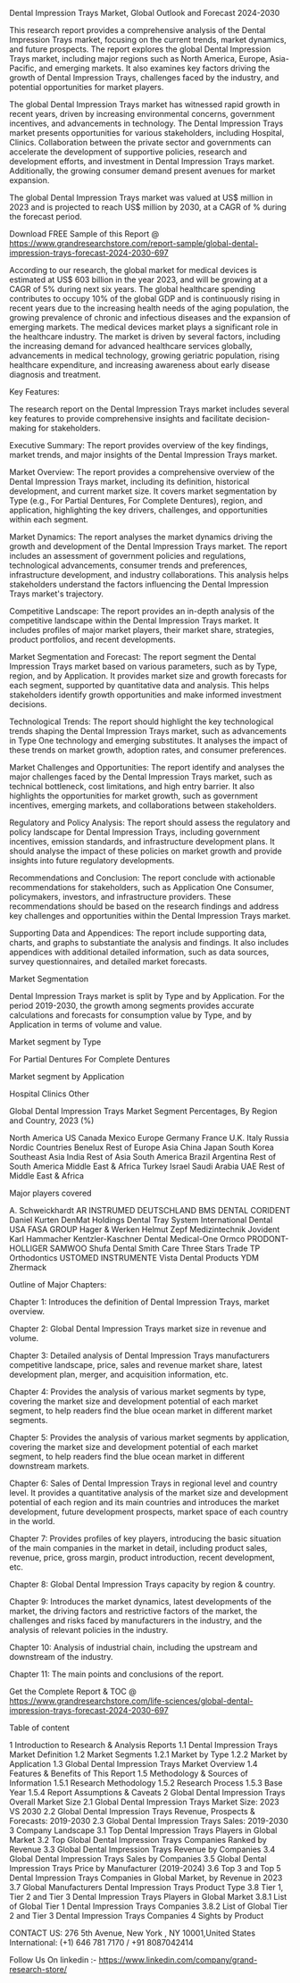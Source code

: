 Dental Impression Trays Market, Global Outlook and Forecast 2024-2030

This research report provides a comprehensive analysis of the Dental Impression Trays market, focusing on the current trends, market dynamics, and future prospects. The report explores the global Dental Impression Trays market, including major regions such as North America, Europe, Asia-Pacific, and emerging markets. It also examines key factors driving the growth of Dental Impression Trays, challenges faced by the industry, and potential opportunities for market players.

The global Dental Impression Trays market has witnessed rapid growth in recent years, driven by increasing environmental concerns, government incentives, and advancements in technology. The Dental Impression Trays market presents opportunities for various stakeholders, including Hospital, Clinics. Collaboration between the private sector and governments can accelerate the development of supportive policies, research and development efforts, and investment in Dental Impression Trays market. Additionally, the growing consumer demand present avenues for market expansion.

The global Dental Impression Trays market was valued at US$ million in 2023 and is projected to reach US$ million by 2030, at a CAGR of % during the forecast period.

Download FREE Sample of this Report @ https://www.grandresearchstore.com/report-sample/global-dental-impression-trays-forecast-2024-2030-697


According to our research, the global market for medical devices is estimated at US$ 603 billion in the year 2023, and will be growing at a CAGR of 5% during next six years. The global healthcare spending contributes to occupy 10% of the global GDP and is continuously rising in recent years due to the increasing health needs of the aging population, the growing prevalence of chronic and infectious diseases and the expansion of emerging markets. The medical devices market plays a significant role in the healthcare industry. The market is driven by several factors, including the increasing demand for advanced healthcare services globally, advancements in medical technology, growing geriatric population, rising healthcare expenditure, and increasing awareness about early disease diagnosis and treatment.

Key Features:

The research report on the Dental Impression Trays market includes several key features to provide comprehensive insights and facilitate decision-making for stakeholders.

Executive Summary: The report provides overview of the key findings, market trends, and major insights of the Dental Impression Trays market.

Market Overview: The report provides a comprehensive overview of the Dental Impression Trays market, including its definition, historical development, and current market size. It covers market segmentation by Type (e.g., For Partial Dentures, For Complete Dentures), region, and application, highlighting the key drivers, challenges, and opportunities within each segment.

Market Dynamics: The report analyses the market dynamics driving the growth and development of the Dental Impression Trays market. The report includes an assessment of government policies and regulations, technological advancements, consumer trends and preferences, infrastructure development, and industry collaborations. This analysis helps stakeholders understand the factors influencing the Dental Impression Trays market's trajectory.

Competitive Landscape: The report provides an in-depth analysis of the competitive landscape within the Dental Impression Trays market. It includes profiles of major market players, their market share, strategies, product portfolios, and recent developments.

Market Segmentation and Forecast: The report segment the Dental Impression Trays market based on various parameters, such as by Type, region, and by Application. It provides market size and growth forecasts for each segment, supported by quantitative data and analysis. This helps stakeholders identify growth opportunities and make informed investment decisions.

Technological Trends: The report should highlight the key technological trends shaping the Dental Impression Trays market, such as advancements in Type One technology and emerging substitutes. It analyses the impact of these trends on market growth, adoption rates, and consumer preferences.

Market Challenges and Opportunities: The report identify and analyses the major challenges faced by the Dental Impression Trays market, such as technical bottleneck, cost limitations, and high entry barrier. It also highlights the opportunities for market growth, such as government incentives, emerging markets, and collaborations between stakeholders.

Regulatory and Policy Analysis: The report should assess the regulatory and policy landscape for Dental Impression Trays, including government incentives, emission standards, and infrastructure development plans. It should analyse the impact of these policies on market growth and provide insights into future regulatory developments.

Recommendations and Conclusion: The report conclude with actionable recommendations for stakeholders, such as Application One Consumer, policymakers, investors, and infrastructure providers. These recommendations should be based on the research findings and address key challenges and opportunities within the Dental Impression Trays market.

Supporting Data and Appendices: The report include supporting data, charts, and graphs to substantiate the analysis and findings. It also includes appendices with additional detailed information, such as data sources, survey questionnaires, and detailed market forecasts.

Market Segmentation

Dental Impression Trays market is split by Type and by Application. For the period 2019-2030, the growth among segments provides accurate calculations and forecasts for consumption value by Type, and by Application in terms of volume and value.

Market segment by Type



For Partial Dentures
For Complete Dentures


Market segment by Application



Hospital
Clinics
Other


Global Dental Impression Trays Market Segment Percentages, By Region and Country, 2023 (%)



North America
US
Canada
Mexico
Europe
Germany
France
U.K.
Italy
Russia
Nordic Countries
Benelux
Rest of Europe
Asia
China
Japan
South Korea
Southeast Asia
India
Rest of Asia
South America
Brazil
Argentina
Rest of South America
Middle East & Africa
Turkey
Israel
Saudi Arabia
UAE
Rest of Middle East & Africa


Major players covered



A. Schweickhardt
AR INSTRUMED DEUTSCHLAND
BMS DENTAL
CORIDENT
Daniel Kurten
DenMat Holdings
Dental Tray System International
Dental USA
FASA GROUP
Hager & Werken
Helmut Zepf Medizintechnik
Jovident
Karl Hammacher
Kentzler-Kaschner Dental
Medical-One
Ormco
PRODONT-HOLLIGER
SAMWOO
Shufa Dental
Smith Care
Three Stars Trade
TP Orthodontics
USTOMED INSTRUMENTE
Vista Dental Products
YDM
Zhermack


Outline of Major Chapters:

Chapter 1: Introduces the definition of Dental Impression Trays, market overview.

Chapter 2: Global Dental Impression Trays market size in revenue and volume.

Chapter 3: Detailed analysis of Dental Impression Trays manufacturers competitive landscape, price, sales and revenue market share, latest development plan, merger, and acquisition information, etc.

Chapter 4: Provides the analysis of various market segments by type, covering the market size and development potential of each market segment, to help readers find the blue ocean market in different market segments.

Chapter 5: Provides the analysis of various market segments by application, covering the market size and development potential of each market segment, to help readers find the blue ocean market in different downstream markets.

Chapter 6: Sales of Dental Impression Trays in regional level and country level. It provides a quantitative analysis of the market size and development potential of each region and its main countries and introduces the market development, future development prospects, market space of each country in the world.

Chapter 7: Provides profiles of key players, introducing the basic situation of the main companies in the market in detail, including product sales, revenue, price, gross margin, product introduction, recent development, etc.

Chapter 8: Global Dental Impression Trays capacity by region & country.

Chapter 9: Introduces the market dynamics, latest developments of the market, the driving factors and restrictive factors of the market, the challenges and risks faced by manufacturers in the industry, and the analysis of relevant policies in the industry.

Chapter 10: Analysis of industrial chain, including the upstream and downstream of the industry.

Chapter 11: The main points and conclusions of the report.

Get the Complete Report & TOC @ https://www.grandresearchstore.com/life-sciences/global-dental-impression-trays-forecast-2024-2030-697

Table of content

1 Introduction to Research & Analysis Reports
1.1 Dental Impression Trays Market Definition
1.2 Market Segments
1.2.1 Market by Type
1.2.2 Market by Application
1.3 Global Dental Impression Trays Market Overview
1.4 Features & Benefits of This Report
1.5 Methodology & Sources of Information
1.5.1 Research Methodology
1.5.2 Research Process
1.5.3 Base Year
1.5.4 Report Assumptions & Caveats
2 Global Dental Impression Trays Overall Market Size
2.1 Global Dental Impression Trays Market Size: 2023 VS 2030
2.2 Global Dental Impression Trays Revenue, Prospects & Forecasts: 2019-2030
2.3 Global Dental Impression Trays Sales: 2019-2030
3 Company Landscape
3.1 Top Dental Impression Trays Players in Global Market
3.2 Top Global Dental Impression Trays Companies Ranked by Revenue
3.3 Global Dental Impression Trays Revenue by Companies
3.4 Global Dental Impression Trays Sales by Companies
3.5 Global Dental Impression Trays Price by Manufacturer (2019-2024)
3.6 Top 3 and Top 5 Dental Impression Trays Companies in Global Market, by Revenue in 2023
3.7 Global Manufacturers Dental Impression Trays Product Type
3.8 Tier 1, Tier 2 and Tier 3 Dental Impression Trays Players in Global Market
3.8.1 List of Global Tier 1 Dental Impression Trays Companies
3.8.2 List of Global Tier 2 and Tier 3 Dental Impression Trays Companies
4 Sights by Product

CONTACT US:
276 5th Avenue, New York , NY 10001,United States
International: (+1) 646 781 7170 / +91 8087042414

Follow Us On linkedin :- https://www.linkedin.com/company/grand-research-store/





